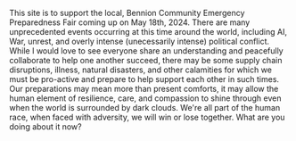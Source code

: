 This site is to support the local, Bennion Community Emergency Preparedness Fair coming up on May 18th, 2024. There are many unprecedented events occurring at this time around the world, including AI, War, unrest, and overly intense
(unecessarily intense) political conflict. While I would love to see everyone share an understanding and peacefully collaborate to help one another succeed, there may be some supply chain disruptions, illness, natural disasters, and other
calamities for which we must be pro-active and prepare to help support each other in such times. Our preparations may mean more than present comforts, it may allow the human element of resilience, care, and compassion to shine through
even when the world is surrounded by dark clouds. We're all part of the human race, when faced with adversity, we will win or lose together. What are you doing about it now?
